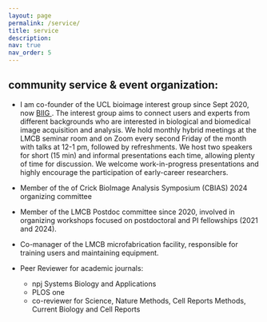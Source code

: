 ```yaml
---
layout: page
permalink: /service/
title: service
description: 
nav: true
nav_order: 5
---
```


## community service & event organization:

+  I am co-founder of the UCL bioimage interest group since Sept 2020, now <a href="https://www.ucl.ac.uk/lmcb/ucl-biig"> BIIG </a>. The interest group aims to connect users and experts from different backgrounds who are interested in biological and biomedical image acquisition and analysis. We hold monthly hybrid meetings at the LMCB seminar room and on Zoom every second Friday of the month with talks at 12-1 pm, followed by refreshments. We host two speakers for short (15 min) and informal presentations each time, allowing plenty of time for discussion. We welcome work-in-progress presentations and highly encourage the participation of early-career researchers.

+ Member of the of Crick BioImage Analysis Symposium (CBIAS) 2024 organizing committee 

+ Member of the LMCB Postdoc committee since 2020, involved in organizing workshops focused on postdoctoral and PI fellowships (2021 and 2024). 

+ Co-manager of the LMCB microfabrication facility, responsible for training users and maintaining equipment. 

+ Peer Reviewer for academic journals:
  + npj Systems Biology and Applications
  + PLOS one
  + co-reviewer for Science, Nature Methods, Cell Reports Methods, Current Biology and Cell Reports

